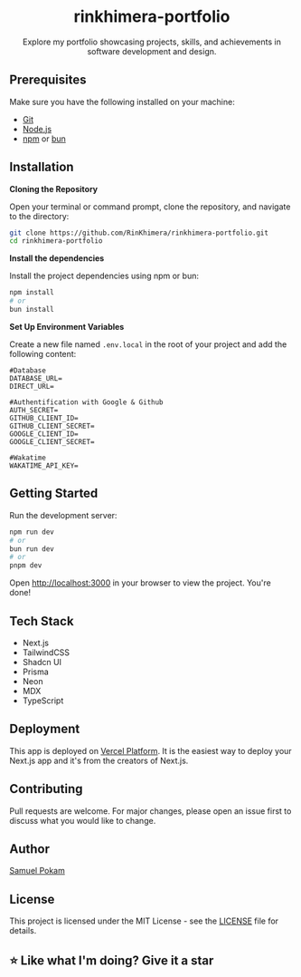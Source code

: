 <h1 align="center">rinkhimera-portfolio</h1>

<div align="center">
Explore my portfolio showcasing projects, skills, and achievements in software development and design.
</div>

## Prerequisites

Make sure you have the following installed on your machine:

- [Git](https://git-scm.com/)
- [Node.js](https://nodejs.org/en)
- [npm](https://www.npmjs.com/) or [bun](https://bun.sh/)

## Installation

**Cloning the Repository**

Open your terminal or command prompt, clone the repository, and navigate to the directory:

```bash
git clone https://github.com/RinKhimera/rinkhimera-portfolio.git
cd rinkhimera-portfolio
```

**Install the dependencies**

Install the project dependencies using npm or bun:

```bash
npm install
# or
bun install
```

**Set Up Environment Variables**

Create a new file named `.env.local` in the root of your project and add the following content:

```env
#Database
DATABASE_URL=
DIRECT_URL=

#Authentification with Google & Github
AUTH_SECRET=
GITHUB_CLIENT_ID=
GITHUB_CLIENT_SECRET=
GOOGLE_CLIENT_ID=
GOOGLE_CLIENT_SECRET=

#Wakatime
WAKATIME_API_KEY=
```

## Getting Started

Run the development server:

```bash
npm run dev
# or
bun run dev
# or
pnpm dev
```

Open [http://localhost:3000](http://localhost:3000) in your browser to view the project. You're done!

## Tech Stack

- Next.js
- TailwindCSS
- Shadcn UI
- Prisma
- Neon
- MDX
- TypeScript

## Deployment

This app is deployed on [Vercel Platform](https://vercel.com). It is the easiest way to deploy your Next.js app and it's from the creators of Next.js.

## Contributing

Pull requests are welcome. For major changes, please open an issue first to discuss what you would like to change.

## Author

[Samuel Pokam](https://github.com/RinKhimera)

## License

This project is licensed under the MIT License - see the [LICENSE](LICENSE) file for details.

## ⭐ Like what I'm doing? Give it a star
